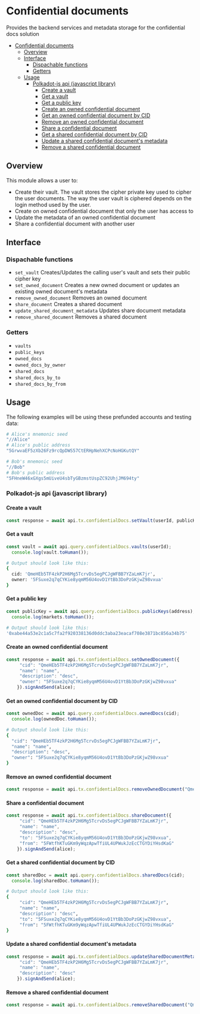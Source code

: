 # Confidential documents
Provides the backend services and metadata storage for the confidential docs solution

- [Confidential documents](#confidential-documents)
  - [Overview](#overview)
  - [Interface](#interface)
    - [Dispachable functions](#dispachable-functions)
    - [Getters](#getters)
  - [Usage](#usage)
    - [Polkadot-js api (javascript library)](#polkadot-js-api-javascript-library)
      - [Create a vault](#create-a-vault)
      - [Get a vault](#get-a-vault)
      - [Get a public key](#get-a-public-key)
      - [Create an owned confidential document](#create-an-owned-confidential-document)
      - [Get an owned confidential document by CID](#get-an-owned-confidential-document-by-cid)
      - [Remove an owned confidential document](#remove-an-owned-confidential-document)
      - [Share a confidential document](#share-a-confidential-document)
      - [Get a shared confidential document by CID](#get-a-shared-confidential-document-by-cid)
      - [Update a shared confidential document's metadata](#update-a-shared-confidential-documents-metadata)
      - [Remove a shared confidential document](#remove-a-shared-confidential-document)
## Overview

This module allows a user to: 
- Create their vault. The vault stores the cipher private key used to cipher the user documents. The way the user vault is ciphered depends on the login method used by the user.
- Create on owned confidential document that only the user has access to
- Update the metadata of an owned confidential document
- Share a confidential document with another user

## Interface

### Dispachable functions
- `set_vault` Creates/Updates the calling user's vault and sets their public cipher key
- `set_owned_document` Creates a new owned document or updates an existing owned document's metadata
- `remove_owned_document` Removes an owned document
- `share_document` Creates a shared document
- `update_shared_document_metadata` Updates share document metadata
- `remove_shared_document` Removes a shared document

### Getters
- `vaults`
- `public_keys`
- `owned_docs`
- `owned_docs_by_owner`
- `shared_docs`
- `shared_docs_by_to`
- `shared_docs_by_from`

## Usage

The following examples will be using these prefunded accounts and testing data:

```bash
# Alice's mnemonic seed
"//Alice"
# Alice's public address 
"5GrwvaEF5zXb26Fz9rcQpDWS57CtERHpNehXCPcNoHGKutQY"

# Bob's mnemonic seed
"//Bob"
# Bob's public address
"5FHneW46xGXgs5mUiveU4sbTyGBzmstUspZC92UhjJM694ty"
```

### Polkadot-js api (javascript library)

#### Create a vault
```js
const response = await api.tx.confidentialDocs.setVault(userId, publicKey, cid).signAndSend(alice);
```

#### Get a vault
```js
const vault = await api.query.confidentialDocs.vaults(userId);
  console.log(vault.toHuman());
```
```bash
# Output should look like this: 
{ 
  cid: 'QmeHEb5TF4zkP2H6Mg5TcrvDs5egPCJgWFBB7YZaLmK7jr',
  owner: '5FSuxe2q7qCYKie8yqmM56U4ovD1YtBb3DoPzGKjwZ98vxua'
}
```

#### Get a public key
```js
const publicKey = await api.query.confidentialDocs.publicKeys(address);
  console.log(markets.toHuman());
```
```bash
# Output should look like this: 
'0xabe44a53e2c1a5c7fa2f920338136d0ddc3aba23eacaf708e3871bc856a34b75'
```

#### Create an owned confidential document
```js
const response = await api.tx.confidentialDocs.setOwnedDocument({
     "cid": "QmeHEb5TF4zkP2H6Mg5TcrvDs5egPCJgWFBB7YZaLmK7jr",
     "name": "name",
     "description": "desc",
     "owner": "5FSuxe2q7qCYKie8yqmM56U4ovD1YtBb3DoPzGKjwZ98vxua"
    }).signAndSend(alice);
```

#### Get an owned confidential document by CID
```js
const ownedDoc = await api.query.confidentialDocs.ownedDocs(cid);
  console.log(ownedDoc.toHuman());
```
```bash
# Output should look like this: 
{
  "cid": "QmeHEb5TF4zkP2H6Mg5TcrvDs5egPCJgWFBB7YZaLmK7jr",
  "name": "name",
  "description": "desc",
  "owner": "5FSuxe2q7qCYKie8yqmM56U4ovD1YtBb3DoPzGKjwZ98vxua"
}
```

#### Remove an owned confidential document
```js
const response = await api.tx.confidentialDocs.removeOwnedDocument("QmeHEb5TF4zkP2H6Mg5TcrvDs5egPCJgWFBB7YZaLmK7jr").signAndSend(alice);
```

#### Share a confidential document
```js
const response = await api.tx.confidentialDocs.shareDocument({
     "cid": "QmeHEb5TF4zkP2H6Mg5TcrvDs5egPCJgWFBB7YZaLmK7jr",
     "name": "name",
     "description": "desc",
     "to": "5FSuxe2q7qCYKie8yqmM56U4ovD1YtBb3DoPzGKjwZ98vxua",
     "from": "5FWtfhKTuGKm9yWqzApwTfiUL4UPWukJzEcCTGYDiYHsdKaG"
    }).signAndSend(alice);
```

#### Get a shared confidential document by CID
```js
const sharedDoc = await api.query.confidentialDocs.sharedDocs(cid);
  console.log(sharedDoc.toHuman());
```
```bash
# Output should look like this: 
{
     "cid": "QmeHEb5TF4zkP2H6Mg5TcrvDs5egPCJgWFBB7YZaLmK7jr",
     "name": "name",
     "description": "desc",
     "to": "5FSuxe2q7qCYKie8yqmM56U4ovD1YtBb3DoPzGKjwZ98vxua",
     "from": "5FWtfhKTuGKm9yWqzApwTfiUL4UPWukJzEcCTGYDiYHsdKaG"
}
```

#### Update a shared confidential document's metadata
```js
const response = await api.tx.confidentialDocs.updateSharedDocumentMetadata({
     "cid": "QmeHEb5TF4zkP2H6Mg5TcrvDs5egPCJgWFBB7YZaLmK7jr",
     "name": "name",
     "description": "desc"
    }).signAndSend(alice);
```

#### Remove a shared confidential document
```js
const response = await api.tx.confidentialDocs.removeSharedDocument("QmeHEb5TF4zkP2H6Mg5TcrvDs5egPCJgWFBB7YZaLmK7jr").signAndSend(alice);
```